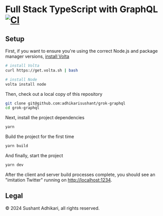 # Full Stack TypeScript with GraphQL [![CI](https://github.com/adhikarisushant/grok-graphql/actions/workflows/ci.yml/badge.svg)](https://github.com/adhikarisushant/grok-graphql/actions/workflows/ci.yml)


## Setup

First, if you want to ensure you're using the correct Node.js and package manager versions, [install Volta](http://volta.sh)

```sh
# install Volta
curl https://get.volta.sh | bash

# install Node
volta install node
```

Then, check out a local copy of this repository

```sh
git clone git@github.com:adhikarisushant/grok-graphql
cd grok-graphql
```

Next, install the project dependencies

```sh
yarn
```

Build the project for the first time

```sh
yarn build
```

And finally, start the project

```sh
yarn dev
```

After the client and server build processes complete, you should see an "imitation Twitter" running on [http://localhost:1234](http://localhost:1234).

## Legal

&copy; 2024 Sushant Adhikari, all rights reserved.
